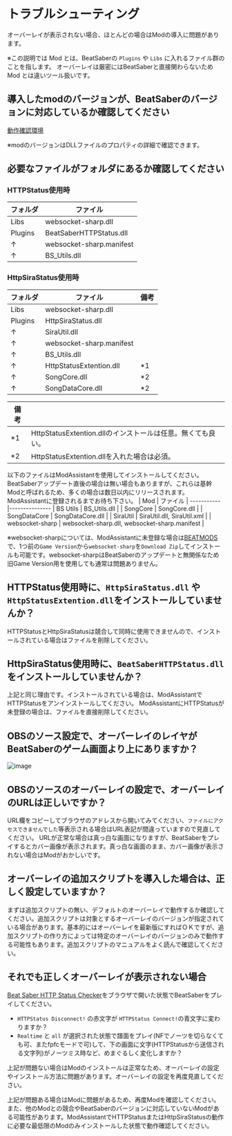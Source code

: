 # トラブルシューティング

オーバーレイが表示されない場合、ほとんどの場合はModの導入に問題があります。

※この説明では Mod とは、BeatSaberの `Plugins` や `Libs` に入れるファイル群のことを指します。
オーバーレイは厳密にはBeatSaberと直接関わらないため Mod とは違いツール扱いです。

## 導入したmodのバージョンが、BeatSaberのバージョンに対応しているか確認してください

[動作確認環境](https://github.com/rynan4818/beat-saber-overlay/wiki)

※modのバージョンはDLLファイルのプロパティの詳細で確認できます。

## 必要なファイルがフォルダにあるか確認してください

### HTTPStatus使用時
| フォルダ | ファイル                 |
-----------|---------------------------
| Libs     | websocket-sharp.dll      |
| Plugins  | BeatSaberHTTPStatus.dll  |
| ↑       | websocket-sharp.manifest |
| ↑       | BS_Utils.dll             |


### HttpSiraStatus使用時
| フォルダ | ファイル                 | 備考 |
-----------|--------------------------|-------
| Libs     | websocket-sharp.dll      |      |
| Plugins  | HttpSiraStatus.dll       |      |
| ↑       | SiraUtil.dll             |      |
| ↑       | websocket-sharp.manifest |      |
| ↑       | BS_Utils.dll             |      |
| ↑       | HttpStatusExtention.dll  | *1  |
| ↑       | SongCore.dll             | *2  |
| ↑       | SongDataCore.dll         | *2 |

| 備考 | |
-------|----
| *1| HttpStatusExtention.dllのインストールは任意。無くても良い。 |
| *2| HttpStatusExtention.dllを入れた場合は必須。                 |


以下のファイルはModAssistantを使用してインストールしてください。BeatSaberアップデート直後の場合は無い場合もありますが、これらは基幹Modと呼ばれるため、多くの場合は数日以内にリリースされます。ModAssistantに登録されるまでお待ち下さい。
| Mod      | ファイル      |
-----------|---------------
| BS Utils | BS_Utils.dll |
| SongCore | SongCore.dll |
| SongDataCore | SongDataCore.dll |
| SiraUtil | SiraUtil.dll, SiraUtil.xml |
| websocket-sharp | websocket-sharp.dll, websocket-sharp.manifest |

※websocket-sharpについては、ModAssistantに未登録な場合は[BEATMODS](https://beatmods.com/#/mods)で、1つ前の`Game Version`から`websocket-sharp`を`Download Zip`してインストールも可能です。websocket-sharpはBeatSaberのアップデートと無関係なため旧Game Version用を使用しても通常は問題ありません。

## HTTPStatus使用時に、`HttpSiraStatus.dll` や `HttpStatusExtention.dll`をインストールしていませんか？
   HTTPStatusとHttpSiraStatusは競合して同時に使用できませんので、インストールされている場合はファイルを削除してください。

## HttpSiraStatus使用時に、`BeatSaberHTTPStatus.dll` をインストールしていませんか？
   上記と同じ理由です。インストールされている場合は、ModAssistantでHTTPStatusをアンインストールしてください。
   ModAssistantにHTTPStatusが未登録の場合は、ファイルを直接削除してください。

## OBSのソース設定で、オーバーレイのレイヤがBeatSaberのゲーム画面より上にありますか？
   ![image](https://rynan4818.github.io/beatsaber-overlay-obs-setting8.png)

## OBSのソースのオーバーレイの設定で、オーバーレイのURLは正しいですか？
   URL欄をコピーしてブラウザのアドレスから開いてみてください、`ファイルにアクセスできませんでした`等表示される場合はURL表記が間違っていますので見直してください。
   URLが正常な場合は真っ白な画面になりますが、BeatSaberをプレイするとカバー画像が表示されます。真っ白な画面のまま、カバー画像が表示されない場合はModがおかしいです。

## オーバーレイの追加スクリプトを導入した場合は、正しく設定していますか？
   まずは追加スクリプトの無い、デフォルトのオーバーレイで動作するか確認してください。追加スクリプトは対象とするオーバーレイのバージョンが指定されている場合があります。基本的にはオーバーレイを最新版にすればＯＫですが、追加スクリプトの作り方によっては特定のオーバーレイのバージョンのみで動作する可能性もあります。追加スクリプトのマニュアルをよく読んで確認してください。

## それでも正しくオーバーレイが表示されない場合
[Beat Saber HTTP Status Checker](https://rynan4818.github.io/http_status_check.html)をブラウザで開いた状態でBeatSaberをプレイしてください。

- `HTTPStatus Disconnect!` の赤文字が `HTTPStatus Connect!`の青文字に変わりますか？
- `Realtime` と `all` が選択された状態で譜面をプレイ(NFでノーツを切らなくても可、またfpfcモードで可)して、下の画面に文字(HTTPStatusから送信される文字列)がノーツミス時など、めまぐるしく変化しますか？

上記が問題ない場合はModのインストールは正常なため、オーバーレイの設定やインストール方法に問題があります。オーバーレイの設定を再度見直してください。

上記が問題ある場合はModに問題があるため、再度Modを確認してください。また、他のModとの競合やBeatSaberのバージョンに対応していないModがある可能性があります。ModAssistantでHTTPStatusまたはHttpSiraStatusの動作に必要な最低限のModのみインストールした状態で動作確認してください。


